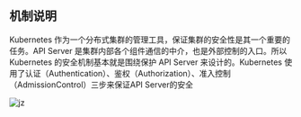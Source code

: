 ## 机制说明

Kubernetes 作为一个分布式集群的管理工具，保证集群的安全性是其一个重要的任务。API Server 是集群内部各个组件通信的中介，也是外部控制的入口。所以 Kubernetes 的安全机制基本就是围绕保护 API Server 来设计的。Kubernetes 使用了认证（Authentication）、鉴权（Authorization）、准入控制（AdmissionControl）三步来保证API Server的安全

![jz](https://raw.githubusercontent.com/wzxmt/images/master/img/image-k8s-jz.png)